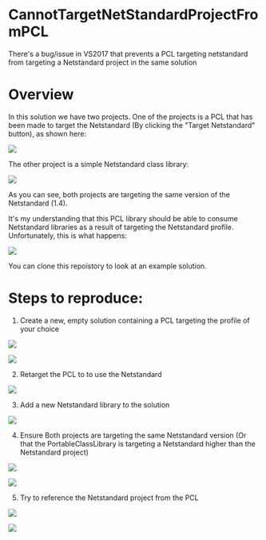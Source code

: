 # CannotTargetNetStandardProjectFromPCL
There's a bug/issue in VS2017 that prevents a PCL targeting netstandard from targeting a Netstandard project in the same solution

# Overview

In this solution we have two projects. One of the projects is a PCL that has been made to target the Netstandard (By clicking the "Target Netstandard" button), as shown here:

![](https://raw.githubusercontent.com/neoKushan/CannotTargetNetStandardProjectFromPCL/master/Images/PCLTargetingNetStandard.png)

The other project is a simple Netstandard class library:

![](https://raw.githubusercontent.com/neoKushan/CannotTargetNetStandardProjectFromPCL/master/Images/NetStandardClassLibraryTargetingNetStandard.png)

As you can see, both projects are targeting the same version of the Netstandard (1.4).

It's my understanding that this PCL library should be able to consume Netstandard libraries as a result of targeting the Netstandard profile. Unfortunately, this is what happens:

![](https://raw.githubusercontent.com/neoKushan/CannotTargetNetStandardProjectFromPCL/master/Images/error.png)

You can clone this repoistory to look at an example solution. 

# Steps to reproduce:

1. Create a new, empty solution containing a PCL targeting the profile of your choice

![](https://raw.githubusercontent.com/neoKushan/CannotTargetNetStandardProjectFromPCL/master/Images/Step1a.png)

![](https://raw.githubusercontent.com/neoKushan/CannotTargetNetStandardProjectFromPCL/master/Images/Step1b.png)

2. Retarget the PCL to to use the Netstandard

 ![](https://raw.githubusercontent.com/neoKushan/CannotTargetNetStandardProjectFromPCL/master/Images/Step2.png)

3. Add a new Netstandard library to the solution

![](https://raw.githubusercontent.com/neoKushan/CannotTargetNetStandardProjectFromPCL/master/Images/Step3.png)

4. Ensure Both projects are targeting the same Netstandard version (Or that the PortableClassLibrary is targeting a Netstandard higher than the Netstandard project)

![](https://raw.githubusercontent.com/neoKushan/CannotTargetNetStandardProjectFromPCL/master/Images/Step4a.png)

![](https://raw.githubusercontent.com/neoKushan/CannotTargetNetStandardProjectFromPCL/master/Images/Step4b.png)

5. Try to reference the Netstandard project from the PCL

![](https://raw.githubusercontent.com/neoKushan/CannotTargetNetStandardProjectFromPCL/master/Images/Step5a.png)

![](https://raw.githubusercontent.com/neoKushan/CannotTargetNetStandardProjectFromPCL/master/Images/error.png)





